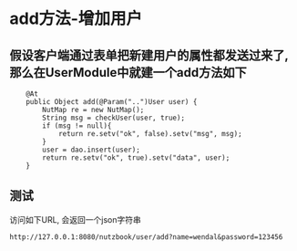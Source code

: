 # add方法-增加用户

## 假设客户端通过表单把新建用户的属性都发送过来了, 那么在UserModule中就建一个add方法如下

```
	@At
	public Object add(@Param("..")User user) {
		NutMap re = new NutMap();
		String msg = checkUser(user, true);
		if (msg != null){
			return re.setv("ok", false).setv("msg", msg);
		}
		user = dao.insert(user);
		return re.setv("ok", true).setv("data", user);
	}
```

## 测试

访问如下URL, 会返回一个json字符串

```
http://127.0.0.1:8080/nutzbook/user/add?name=wendal&password=123456
```